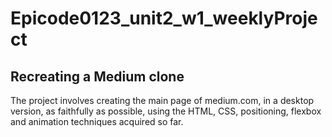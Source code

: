 # Epicode0123_unit2_w1_weeklyProject
<h2>Recreating a Medium clone</h2>
<p>The project involves creating the main page of medium.com, in a desktop version, as faithfully as possible, using the HTML, CSS, positioning, flexbox and animation techniques acquired so far. </p>

